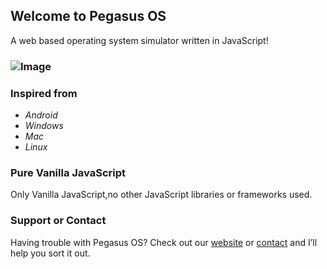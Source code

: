 ## Welcome to Pegasus OS
A web based operating system simulator written in JavaScript!
### ![Image](http://pegasus-os.comxa.com/pegasus_demo/res/assets/favicon.png)
### Inspired from
- _Android_
- _Windows_
- _Mac_
- _Linux_

### Pure Vanilla JavaScript

Only Vanilla JavaScript,no other JavaScript libraries or frameworks used.



### Support or Contact

Having trouble with Pegasus OS? Check out our [website](https://pegasus-os.comxa.com) or [contact](https://pegasus-os.000webhostapp.com/#contact) and I’ll help you sort it out.
